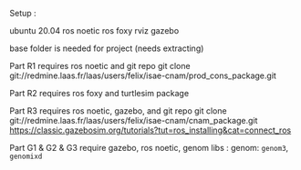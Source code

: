 
Setup :

ubuntu 20.04
ros noetic
ros foxy
rviz
gazebo

base folder is needed for project (needs extracting)

Part R1 requires ros noetic and git repo
git clone git://redmine.laas.fr/laas/users/felix/isae-cnam/prod_cons_package.git

Part R2 requires ros foxy and turtlesim package

Part R3 requires ros noetic, gazebo, and git repo
git clone git://redmine.laas.fr/laas/users/felix/isae-cnam/cnam_package.git
https://classic.gazebosim.org/tutorials?tut=ros_installing&cat=connect_ros

Part G1 & G2 & G3 require gazebo, ros noetic, genom libs :
genom: `genom3`, `genomixd`